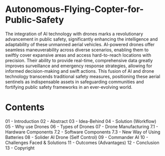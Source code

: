 # Autonomous-Flying-Copter-for-Public-Safety
The integration of AI technology with drones marks a revolutionary advancement in public safety, significantly enhancing the intelligence and adaptability of these unmanned aerial vehicles. AI-powered drones offer seamless maneuverability across diverse scenarios, enabling them to swiftly cover expansive areas and access hard-to-reach locations with precision. Their ability to provide real-time, comprehensive data greatly improves surveillance and emergency response strategies, allowing for informed decision-making and swift actions. This fusion of AI and drone technology transcends traditional safety measures, positioning these aerial sentinels as indispensable assets in safeguarding communities and fortifying public safety frameworks in an ever-evolving world.


# Contents

01 - Introduction 
02 - Abstract
03 - Idea-Behind
04 - Solution (Workflow) 
05 - Why use Drones
06 - Types of Drones 
07 - Drone Manufacturing 
  7.1 - Hardware Components
  7.2 - Software Components
  7.3 - New Way of Using Batteries 
08 - Solider AI Drone (Self Control) 
09 - Commander AI 
10 - Challenges Faced & Solutions 
11 - Outcomes (Advantages) 
12 - Conclusion 
13 - Copyright 
